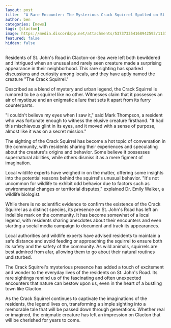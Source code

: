 ```yaml
---
layout: post
title:  "A Rare Encounter: The Mysterious Crack Squirrel Spotted on St. John's Road, Clacton"
author: ben
categories: [news]
tags: [clacton]
image: https://media.discordapp.net/attachments/537373354168942592/1137752853566476378/84rb91k264gb1.jpg
featured: false
hidden: false
---
```


Residents of St. John's Road in Clacton-on-Sea were left both bewildered and intrigued when an unusual and rarely seen creature made a surprising appearance in their neighborhood. This rare sighting has sparked discussions and curiosity among locals, and they have aptly named the creature "The Crack Squirrel."

Described as a blend of mystery and urban legend, the Crack Squirrel is rumored to be a squirrel like no other. Witnesses claim that it possesses an air of mystique and an enigmatic allure that sets it apart from its furry counterparts.

"I couldn't believe my eyes when I saw it," said Mark Thompson, a resident who was fortunate enough to witness the elusive creature firsthand. "It had this mischievous glint in its eyes, and it moved with a sense of purpose, almost like it was on a secret mission."

The sighting of the Crack Squirrel has become a hot topic of conversation in the community, with residents sharing their experiences and speculating about the creature's origins and behavior. Some believe it possesses supernatural abilities, while others dismiss it as a mere figment of imagination.

Local wildlife experts have weighed in on the matter, offering some insights into the potential reasons behind the squirrel's unusual behavior. "It's not uncommon for wildlife to exhibit odd behavior due to factors such as environmental changes or territorial disputes," explained Dr. Emily Walker, a wildlife biologist.

While there is no scientific evidence to confirm the existence of the Crack Squirrel as a distinct species, its presence on St. John's Road has left an indelible mark on the community. It has become somewhat of a local legend, with residents sharing anecdotes about their encounters and even starting a social media campaign to document and track its appearances.

Local authorities and wildlife experts have advised residents to maintain a safe distance and avoid feeding or approaching the squirrel to ensure both its safety and the safety of the community. As wild animals, squirrels are best admired from afar, allowing them to go about their natural routines undisturbed.

The Crack Squirrel's mysterious presence has added a touch of excitement and wonder to the everyday lives of the residents on St. John's Road. Its rare sightings remind us of the fascinating and often unexpected encounters that nature can bestow upon us, even in the heart of a bustling town like Clacton.

As the Crack Squirrel continues to captivate the imaginations of the residents, the legend lives on, transforming a simple sighting into a memorable tale that will be passed down through generations. Whether real or imagined, the enigmatic creature has left an impression on Clacton that will be cherished for years to come.
